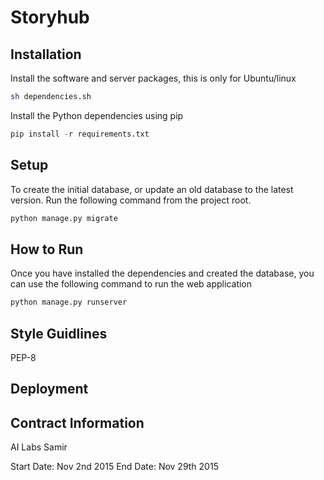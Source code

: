# Storyhub

## Installation

Install the software and server packages, this is only for Ubuntu/linux

```bash
sh dependencies.sh
```

Install the Python dependencies using pip

```python
pip install -r requirements.txt
```

## Setup

To create the initial database, or update an old database to the latest version. Run the following command from the project root.

```python
python manage.py migrate
```

## How to Run

Once you have installed the dependencies and created the database, you can use the following command to run the web application

```python
python manage.py runserver
```

## Style Guidlines
PEP-8

## Deployment

## Contract Information
AI Labs
Samir

Start Date: Nov 2nd 2015
End Date: Nov 29th 2015